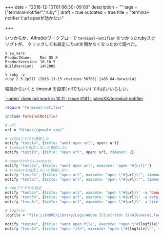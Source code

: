 +++
date = "2016-12-10T01:06:30+09:00"
description = ""
tags = ["terminal-notifier","ruby"
]
draft = true
outdated = true
title = "terminal-notifierでurl openが効かない"

+++

いつからか、Alfredのワークフローで `terminal-notifier` をつかったrubyスクリプトが、
クリックしても設定したurlを開かなくなったので調べた。

```
% sw_vers
ProductName:	Mac OS X
ProductVersion:	10.10.5
BuildVersion:	14F2009

% ruby -v
ruby 2.3.2p217 (2016-11-15 revision 56796) [x86_64-darwin14]
```

結論からいくと timeout を設定( nilでもいい) すればいいらしい。

[\`\-open\` does not work in 10\.11 · Issue \#181 · julienXX/terminal\-notifier](https://github.com/julienXX/terminal-notifier/issues/181)

```rb
require "terminal-notifier"

include TerminalNotifier

# url
url = "https://google.com/"

# 以前はこれでも機能した
notify "test1a", {title: "wont open url", open: url}
# timeoutを指定しないと機能しない
notify "test1b", {title: "open url", open: url, timeout: 2}

# openのかわりにexecute
notify "test2a", {title: "wont open url", execute: 'open "#{url}"'}
# timeoutを指定しないと機能しない
notify "test2b", {title: "open url", execute: "open \"#{url}\"", timeout: 2}
notify "test2c", {title: "open url", execute: "open \"#{url}\"", timeout: nil}

# webブラウザを指定
notify "test3a", {title: "open url", execute: "open \"#{url}\" -a "Google Chrome.app"", timeout:3}
notify "test3b", {title: "open url", execute: "open \"#{url}\" -a safari", timeout:3}
notify "test3c", {title: "open url", execute: "open \"#{url}\" -a firefox", timeout:3}

# logfile
logfile = "file://$HOME/Library/Logs/Adobe Illustrator 17/AIGeneral.log"

notify "test4a", {title: "wont open file", execute: "open \"#{logfile}\""}
notify "test4b", {title: "open file", execute: "open \"#{logfile}\"", timeout: 5}
```